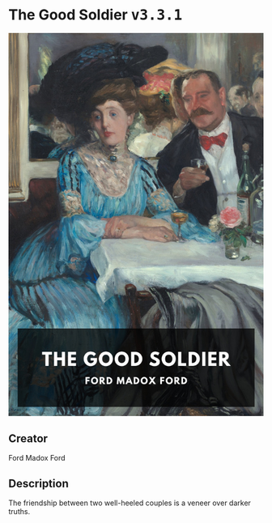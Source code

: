 
# The Good Soldier <kbd>v3.3.1</kbd>

<center>
  <img src="./cover-1024.jpg"/>
</center>

## Creator
Ford Madox Ford

## Description
The friendship between two well-heeled couples is a veneer over darker truths.
